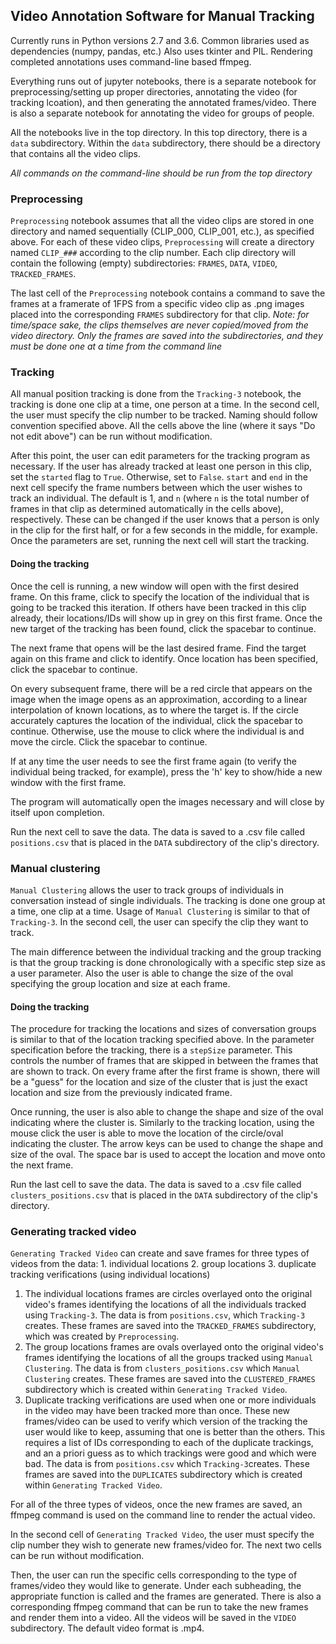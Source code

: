 ## Video Annotation Software for Manual Tracking

Currently runs in Python versions 2.7 and 3.6. Common libraries used as dependencies (numpy, pandas, etc.) Also uses tkinter and PIL. Rendering completed annotations uses command-line based ffmpeg. 

Everything runs out of jupyter notebooks, there is a separate notebook for preprocessing/setting up proper directories, annotating the video (for tracking lcoation), and then generating the annotated frames/video. There is also a separate notebook for annotating the video for groups of people. 

All the notebooks live in the top directory. In this top directory, there is a `data` subdirectory. Within the `data` subdirectory, there should be a directory that contains all the video clips.  

*All commands on the command-line should be run from the top directory*

### Preprocessing
`Preprocessing` notebook assumes that all the video clips are stored in one directory and named sequentially (CLIP\_000, CLIP\_001, etc.), as specified above. For each of these video clips, `Preprocessing` will create a directory named `CLIP_###` according to the clip number. Each clip directory will contain the following (empty) subdirectories: `FRAMES`, `DATA`, `VIDEO`, `TRACKED_FRAMES`. 

The last cell of the `Preprocessing` notebook contains a command to save the frames at a framerate of 1FPS from a specific video clip as .png images placed into the corresponding `FRAMES` subdirectory for that clip. *Note: for time/space sake, the clips themselves are never copied/moved from the video directory. Only the frames are saved into the subdirectories, and they must be done one at a time from the command line* 

### Tracking
All manual position tracking is done from the `Tracking-3` notebook, the tracking is done one clip at a time, one person at a time. In the second cell, the user must specify the clip number to be tracked. Naming should follow convention specified above. All the cells above the line (where it says "Do not edit above") can be run without modification. 

After this point, the user can edit parameters for the tracking program as necessary. If the user has already tracked at least one person in this clip, set the `started` flag to `True`. Otherwise, set to `False`. `start` and `end` in the next cell specify the frame numbers between which the user wishes to track an individual. The default is 1, and `n` (where `n` is the total number of frames in that clip as determined automatically in the cells above), respectively. These can be changed if the user knows that a person is only in the clip for the first half, or for a few seconds in the middle, for example. Once the parameters are set, running the next cell will start the tracking. 

#### Doing the tracking  

Once the cell is running, a new window will open with the first desired frame. On this frame, click to specify the location of the individual that is going to be tracked this iteration. If others have been tracked in this clip already, their locations/IDs will show up in grey on this first frame. Once the new target of the tracking has been found, click the spacebar to continue. 

The next frame that opens will be the last desired frame. Find the target again on this frame and click to identify. Once location has been specified, click the spacebar to continue. 

On every subsequent frame, there will be a red circle that appears on the image when the image opens as an approximation, according to a linear interpolation of known locations, as to where the target is. If the circle accurately captures the location of the individual, click the spacebar to continue. Otherwise, use the mouse to click where the individual is and move the circle. Click the spacebar to continue. 

If at any time the user needs to see the first frame again (to verify the individual being tracked, for example), press the 'h' key to show/hide a new window with the first frame. 

The program will automatically open the images necessary and will close by itself upon completion. 

Run the next cell to save the data. The data is saved to a .csv file called `positions.csv` that is placed in the `DATA` subdirectory of the clip's directory. 

### Manual clustering  

`Manual Clustering` allows the user to track groups of individuals in conversation instead of single individuals. The tracking is done one group at a time, one clip at a time. Usage of `Manual Clustering` is similar to that of `Tracking-3`. In the second cell, the user can specify the clip they want to track. 

The main difference between the individual tracking and the group tracking is that the group tracking is done chronologically with a specific step size as a user parameter. Also the user is able to change the size of the oval specifying the group location and size at each frame. 

#### Doing the tracking  

The procedure for tracking the locations and sizes of conversation groups is similar to that of the location tracking specified above. In the parameter specification before the tracking, there is a `stepSize` parameter. This controls the number of frames that are skipped in between the frames that are shown to track. On every frame after the first frame is shown, there will be a "guess" for the location and size of the cluster that is just the exact location and size from the previously indicated frame. 

Once running, the user is also able to change the shape and size of the oval indicating where the cluster is. Similarly to the tracking location, using the mouse click the user is able to move the location of the circle/oval indicating the cluster. The arrow keys can be used to change the shape and size of the oval. The space bar is used to accept the location and move onto the next frame. 

Run the last cell to save the data. The data is saved to a .csv file called `clusters_positions.csv` that is placed in the `DATA` subdirectory of the clip's directory. 


### Generating tracked video  

`Generating Tracked Video` can create and save frames for three types of videos from the data: 
	1.  individual locations 
	2.  group locations
	3.  duplicate tracking verifications (using individual locations) 

1. The individual locations frames are circles overlayed onto the original video's frames identifying the locations of all the individuals tracked using `Tracking-3`. The data is from `positions.csv`, which `Tracking-3` creates. These frames are saved into the `TRACKED_FRAMES` subdirectory, which was created by `Preprocessing`. 
2. The group locations frames are ovals overlayed onto the original video's frames identifying the locations of all the groups tracked using `Manual Clustering`. The data is from `clusters_positions.csv` which `Manual Clustering` creates. These frames are saved into the `CLUSTERED_FRAMES` subdirectory which is created within `Generating Tracked Video`. 
3. Duplicate tracking verifications are used when one or more individuals in the video may have been tracked more than once. These new frames/video can be used to verify which version of the tracking the user would like to keep, assuming that one is better than the others. This requires a list of IDs corresponding to each of the duplicate trackings, and an a priori guess as to which trackings were good and which were bad. The data is from `positions.csv` which `Tracking-3`creates. These frames are saved into the `DUPLICATES` subdirectory which is created within `Generating Tracked Video`. 

For all of the three types of videos, once the new frames are saved, an ffmpeg command is used on the command line to render the actual video. 

In the second cell of `Generating Tracked Video`, the user must specify the clip number they wish to generate new frames/video for. The next two cells can be run without modification. 

Then, the user can run the specific cells corresponding to the type of frames/video they would like to generate. Under each subheading, the appropriate function is called and the frames are generated. There is also a corresponding ffmpeg command that can be run to take the new frames and render them into a video. All the videos will be saved in the `VIDEO` subdirectory. The default video format is .mp4. 
